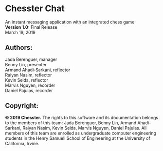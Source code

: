 # **Chesster Chat**
An instant messaging application with an integrated chess game <br/>
**Version 1.0:** Final Release <br/>
March 18, 2019

## Authors:

Jada Berenguer, manager <br/>
Benny Lin, presenter <br/>
Armand Ahadi-Sarkani, reflector <br/>
Raiyan Nasim, reflector <br/>
Kevin Selda, reflector <br/>
Marvis Nguyen, recorder <br/>
Daniel Pajulas, recorder 

## Copyright:

**© 2019 Chesster.** The rights to this software and its documentation belongs to the members of this team:  Jada Berenguer, Benny Lin, Armand Ahadi-Sarkani, Raiyan Nasim, Kevin Selda, Marvis Nguyen, Daniel Pajulas. All members of this team are enrolled as undergraduate computer engineering students in the Henry Samueli School of Engineering at the University of California, Irvine. 


